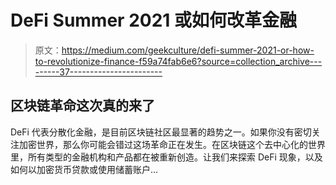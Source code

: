 # DeFi Summer 2021 或如何改革金融

> 原文：<https://medium.com/geekculture/defi-summer-2021-or-how-to-revolutionize-finance-f59a74fab6e6?source=collection_archive---------37----------------------->

## 区块链革命这次真的来了

DeFi 代表分散化金融，是目前区块链社区最显著的趋势之一。如果你没有密切关注加密世界，那么你可能会错过这场革命正在发生。在区块链这个去中心化的世界里，所有类型的金融机构和产品都在被重新创造。让我们来探索 DeFi 现象，以及如何以加密货币贷款或使用储蓄账户…